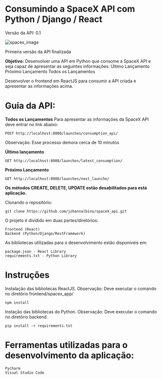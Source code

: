 # Consumindo a SpaceX API com Python / Django / React

Versão da API: 0.1

![spacex_image](https://camo.githubusercontent.com/8caf62499f477b6bf0d3eaff109faff38d5a791e/68747470733a2f2f696d6775722e636f6d2f4a493650754b6c2e706e67)

Primeira versão da API finalizada

**Objetivo:**
Desenvolver uma API em Python que consome a SpaceX API e seja capaz de apresentar as seguintes informações:
	Último Lançamento
	Próximo Lançamento
	Todos os Lançamentos

Desenvolver o frontend em ReactJS para consumir a API criada e apresentar as informações acima.

# Guia da API:

**Todos os Lançamentos**
Para apresentar as informações da SpaceX API deve entrar no link abaixo:

    POST http://localhost:8000/launches/consumption_api/

Observação: Esse processo demora cerca de 10 minutos

**Último lançamento**

    GET http://localhost:8000/launches/latest_consumption/

**Próximo Lançamento**

	GET http://localhost:8000/launches/next_launche/

**Os métodos CREATE, DELETE, UPDATE estão desabilitados para está aplicação.**

Clonando o repositório:

    git clone https://github.com/johannalbino/spaceX_api.git

O projeto é dividido em duas partes/diretórios:

    Frontend (React)
    Backend (Python/Django/RestFramework)

As bibliotecas utilizadas para o desenvolvimento estão disponíveis em:

    package.json - React Library 
    requirements.txt - Python Library


# Instruções

Instalação das bibliotecas ReactJS. Observação: Deve executar o comando no diretório frontend/spacex_app/

    npm install

Instação das bibliotecas do Python. Observação: Deve executar o comando no diretório backend.

    pip install -r requirements.txt

# Ferramentas utilizadas para o desenvolvimento da aplicação:
    Pycharm
    Visual Studio Code